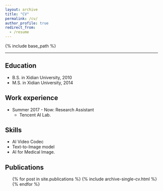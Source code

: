 ```yaml
---
layout: archive
title: "CV"
permalink: /cv/
author_profile: true
redirect_from:
  - /resume
---
```


{% include base_path %}

------

## Education
* B.S. in Xidian University, 2010
* M.S. in Xidian University, 2014

## Work experience
* Summer 2017 - Now: Research Assistant
  * Tencent AI Lab.

  
## Skills
* AI Video Codec
* Text-to-Image model
* AI for Medical Image.

## Publications
  <ul>{% for post in site.publications %}
    {% include archive-single-cv.html %}
  {% endfor %}</ul>
